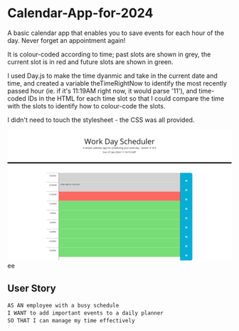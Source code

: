 # Calendar-App-for-2024

A basic calendar app that enables you to save events for each hour of the day. Never forget an appointment again!

It is colour-coded according to time; past slots are shown in grey, the current slot is in red and future slots are shown in green.

I used Day.js to make the time dyanmic and take in the current date and time, and created a variable theTimeRightNow to identify the most recently passed hour (ie. if it's 11:19AM right now, it would parse '11'), and time-coded IDs in the HTML for each time slot so that I could compare the time with the slots to identify how to colour-code the slots.

I didn't need to touch the stylesheet - the CSS was all provided.

![screenshot of working app, taken 7-1-24](./img/screencapture-127-0-0-1-5500-index-html-2024-01-07-11_15_12.png)
ee
## User Story

```md
AS AN employee with a busy schedule
I WANT to add important events to a daily planner
SO THAT I can manage my time effectively
```
